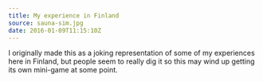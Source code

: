 ```yaml
---
title: My experience in Finland
source: sauna-sim.jpg
date: 2016-01-09T11:15:10Z
---
```


I originally made this as a joking representation of some of my experiences here in Finland, but people seem to really dig it so this may wind up getting its own mini-game at some point.